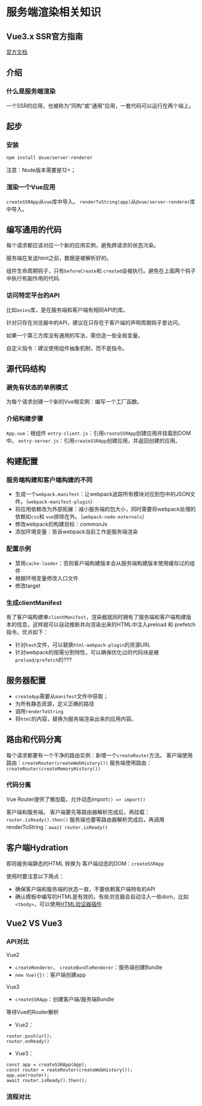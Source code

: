 # 服务端渲染相关知识
## Vue3.x SSR官方指南
[官方文档](https://v3.cn.vuejs.org/guide/ssr/introduction.html#%E4%BB%80%E4%B9%88%E6%98%AF%E6%9C%8D%E5%8A%A1%E7%AB%AF%E6%B8%B2%E6%9F%93-ssr)

## 介绍
### 什么是服务端渲染
一个SSR的应用，也被称为“同构”或“通用”应用，一套代码可以运行在两个端上。

## 起步
### 安装
```bash
npm install @vue/server-renderer
```
注意：Node版本需要是12+；

### 渲染一个Vue应用
```createSSRApp```从```vue```库中导入。
```renderToString(app)```从```@vue/server-renderer```库中导入。

## 编写通用的代码
每个请求都应该对应一个新的应用实例，避免跨请求的状态污染。

服务端在发送html之前，数据是被解析好的。

组件生命周期钩子，只有```beforeCreate```和 ```created```会被执行。避免在上面两个钩子中执行有副作用的代码.

### 访问特定平台的API
比如```axios```库，是在服务端和客户端有相同API的库。

针对只存在浏览器中的API，建议在只存在于客户端的声明周期钩子里访问。

如果一个第三方库没有通用的写法，需仿造一些全局变量。

自定义指令：建议使用组件抽象机制，而不是指令。

## 源代码结构

### 避免有状态的单例模式
为每个请求创建一个新的Vue根实例：编写一个工厂函数。

### 介绍构建步骤
```App.vue```：根组件
```entry-client.js```：引用```createSSRApp```创建应用并挂载到DOM中。
```entry-server.js```：引用```createSSRApp```创建应用，并返回创建的应用。

## 构建配置
### 服务端构建和客户端构建的不同
* 生成一个```webpack.manifest```：让webpack追踪所有模块对应到包中的JSON文件。（```webpack-manifest-plugin```）
* 将应用依赖改为外部拓展：减小服务端的包大小，同时需要将webpack处理的依赖如```css```和 ```vue```排除在外。（```webpack-node-externals```）
* 修改webpack的构建目标：commonJs
* 添加环境变量：告诉webpack当前工作是服务端渲染

### 配置示例
* 禁用```cache-loader```：否则客户端构建版本会从服务端构建版本使用缓存过的组件
* 根据环境变量修改入口文件
* 修改target


### 生成clientManifest
有了客户端构建单```clientManifest```，渲染器就同时拥有了服务端和客户端构建版本的信息，这样就可以自动推断并向渲染出来的HTML中注入preload 和 prefetch指令。优点如下：
* 针对```hash```文件，可以替换```html-webpack-plugin```的资源URL
* 针对webpack的按需分割特性，可以确保优化过的代码块是被```preload/prefetch```的???

## 服务器配置

* ```createApp```需要从```manifest```文件中获取；
* 为所有静态资源，定义正确的路径
* 调用```renderToString```
* 将```html```的内容，替换为服务端渲染出来的应用内容。

## 路由和代码分离

每个请求都要有一个干净的路由实例：新增一个```createRouter```方法。
客户端使用路由：```createRouter(createWebHistory())```
服务端使用路由：```createRouter(createMemoryHistory())```

### 代码分离
Vue Router提供了懒加载，允许动态import```() => import()```

客户端和服务端，
客户端要先等路由器解析完成后，再挂载：```router.isReady().then()```
服务端也要等路由器解析完成后，再调用renderToString：```await router.isReady()```

## 客户端Hydration
即将服务端静态的HTML 转换为 客户端动态的DOM：```createSSRApp```

使用时要注意以下两点：
* 确保客户端和服务端的状态一直，不要依赖客户端特有的API
* 确认模板中编写的HTML是有效的，有些浏览器会自动注入一些dom，比如```<tbody>```，可以使用[HTML验证器插件](https://html-validate.org/)

## Vue2 VS Vue3
### API对比
Vue2
* ```createRenderer```、 ```createBundleRenderer```：服务端创建Bundle
* ```new Vue({})```：客户端创建app

Vue3
* ```createSSRApp```：创建客户端/服务端Bundle

等待Vue的Router解析
* Vue2：
```JS
router.push(url);
router.onReady()
```

* Vue3：
```JS
const app = createSSRApp(App);
const router = reateRouter(createWebHistory());
app.use(router);
await router.isReady().then();
```

### 流程对比
